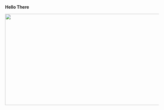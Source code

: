 <b>Hello There</b>
<div align="center">
  <img src="https://media.tenor.com/DSG9ZID25nsAAAAC/hello-there-general-kenobi.gif" width="600" height="300"/>
</div>

